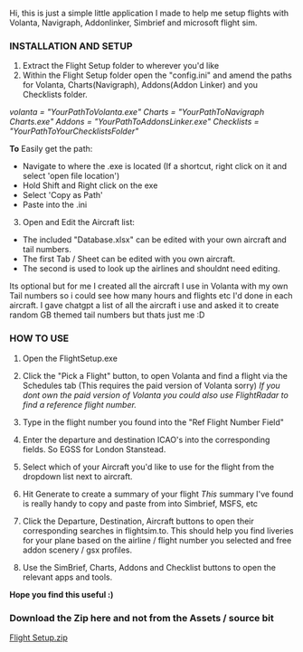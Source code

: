Hi, this is just a simple little application I made to help me setup flights with Volanta, Navigraph, Addonlinker, Simbrief and microsoft flight sim.

### INSTALLATION AND SETUP

1. Extract the Flight Setup folder to wherever you'd like
2. Within the Flight Setup folder open the "config.ini" and amend the paths for Volanta, Charts(Navigraph), Addons(Addon Linker) and you Checklists folder.
		
_volanta = "YourPathToVolanta.exe"
_Charts_ = "YourPathToNavigraph Charts.exe"
_Addons_ = "YourPathToAddonsLinker.exe"
_Checklists_ = "YourPathToYourChecklistsFolder"_

**To** Easily get the path:
- Navigate to where the .exe is located (If a shortcut, right click on it and select 'open file location')
- Hold Shift and Right click on the exe
- Select 'Copy as Path'
- Paste into the .ini

3. Open and Edit the Aircraft list:
-   The included "Database.xlsx" can be edited with your own aircraft and tail numbers.
-   The first Tab / Sheet can be edited with you own aircraft.
-   The second is used to look up the airlines and shouldnt need editing.

Its optional but for me I created all the aircraft I use in Volanta with my own Tail numbers so i could see how many hours and flights etc I'd done in each aircraft. 
I gave chatgpt a list of all the aircraft i use and asked it to create random GB themed tail numbers but thats just me :D

### HOW TO USE

1. Open the FlightSetup.exe
2. Click the "Pick a Flight" button, to open Volanta and find a flight via the Schedules tab (This requires the paid version of Volanta sorry) 
_If you dont own the paid version of Volanta you could also use FlightRadar to find a reference flight number._

3. Type in the flight number you found into the "Ref Flight Number Field"
4. Enter the departure and destination ICAO's into the corresponding fields. So EGSS for London Stanstead.
5. Select which of your Aircraft you'd like to use for the flight from the dropdown list next to aircraft.
6. Hit Generate to create a summary of your flight
_This_ summary I've found is really handy to copy and paste from into Simbrief, MSFS, etc

7. Click the Departure, Destination, Aircraft buttons to open their corresponding searches in flightsim.to. This should help you find liveries for your plane based on the airline / flight number you selected and free addon scenery / gsx profiles. 
8. Use the SimBrief, Charts, Addons and Checklist buttons to open the relevant apps and tools.


**Hope you find this useful :)** 

### Download the Zip here and not from the Assets / source bit
[Flight Setup.zip](https://github.com/Squeak-y/FlightSetup/files/12685047/Flight.Setup.zip)

